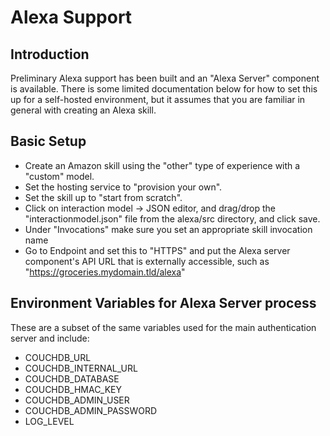 # Alexa Support

## Introduction

Preliminary Alexa support has been built and an "Alexa Server" component is available.  There is some limited documentation below for how to set this up for a self-hosted environment, but it assumes that you are familiar in general with creating an Alexa skill.

## Basic Setup

- Create an Amazon skill using the "other" type of experience with a "custom" model.
- Set the hosting service to "provision your own".
- Set the skill up to "start from scratch".
- Click on interaction model -> JSON editor, and drag/drop the "interactionmodel.json" file from the alexa/src directory, and click save.
- Under "Invocations" make sure you set an appropriate skill invocation name
- Go to Endpoint and set this to "HTTPS" and put the Alexa server component's API URL that is externally accessible, such as "https://groceries.mydomain.tld/alexa"

## Environment Variables for Alexa Server process

These are a subset of the same variables used for the main authentication server and include:
- COUCHDB_URL
- COUCHDB_INTERNAL_URL
- COUCHDB_DATABASE
- COUCHDB_HMAC_KEY
- COUCHDB_ADMIN_USER
- COUCHDB_ADMIN_PASSWORD
- LOG_LEVEL